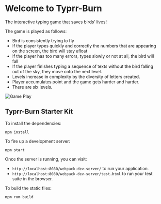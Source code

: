 # Welcome to Typrr-Burn

The interactive typing game that saves birds' lives!


The game is played as follows:

- Bird is consistently trying to fly
- If the player types quickly and correctly the numbers that are appearing on the screen, the bird will stay afloat
- If the player has too many errors, types slowly or not at all, the bird will fall
- If the player finishes typing a sequence of texts without the bird falling out of the sky, they move onto the next level.
- Levels increase in complexity by the diversity of letters created.
- Player accumulates point and the game gets harder and harder.
- There are six levels.

![Game Play](http://static1.squarespace.com/static/579ce2ca6b8f5ba108871e81/t/579d071bd2b857da936a0dde/1469908913559/typer-burn-screenshot.jpg?format=1000w)


## Typrr-Burn Starter Kit

To install the dependencies:

```
npm install
```

To fire up a development server:

```
npm start
```

Once the server is running, you can visit:

* `http://localhost:8080/webpack-dev-server/` to run your application.
* `http://localhost:8080/webpack-dev-server/test.html` to run your test suite in the browser.

To build the static files:

```js
npm run build
```
